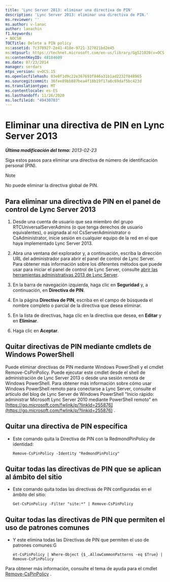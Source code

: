 ```yaml
---
title: 'Lync Server 2013: eliminar una directiva de PIN'
description: 'Lync Server 2013: eliminar una directiva de PIN.'
ms.reviewer: ''
ms.author: v-lanac
author: lanachin
f1.keywords:
- NOCSH
TOCTitle: Delete a PIN policy
ms:assetid: 7c378927-2e41-418e-9721-327021bd2e45
ms:mtpsurl: https://technet.microsoft.com/en-us/library/Gg521020(v=OCS.15)
ms:contentKeyID: 48184609
ms.date: 07/23/2014
manager: serdars
mtps_version: v=OCS.15
ms.openlocfilehash: 03e0f1d9c22e367693f846a31b1ad2232f048965
ms.sourcegitcommit: 36fee89bb887bea4f18b19f17a8c69daf5bc423d
ms.translationtype: MT
ms.contentlocale: es-ES
ms.lasthandoff: 11/26/2020
ms.locfileid: "49430703"
---
```

# <a name="delete-a-pin-policy-in-lync-server-2013"></a>Eliminar una directiva de PIN en Lync Server 2013

<div data-xmlns="http://www.w3.org/1999/xhtml">

<div class="topic" data-xmlns="http://www.w3.org/1999/xhtml" data-msxsl="urn:schemas-microsoft-com:xslt" data-cs="https://msdn.microsoft.com/">

<div data-asp="https://msdn2.microsoft.com/asp">



</div>

<div id="mainSection">

<div id="mainBody">

<span> </span>

_**Última modificación del tema:** 2013-02-23_

Siga estos pasos para eliminar una directiva de número de identificación personal (PIN).

<div>


> [!NOTE]  
> No puede eliminar la directiva global de PIN.



</div>

<div>

## <a name="to-delete-a-pin-policy-in-lync-server-2013-control-panel"></a>Para eliminar una directiva de PIN en el panel de control de Lync Server 2013

1.  Desde una cuenta de usuario que sea miembro del grupo RTCUniversalServerAdmins (o que tenga derechos de usuario equivalentes), o asignada al rol CsServerAdministrator o CsAdministrator, inicie sesión en cualquier equipo de la red en el que haya implementado Lync Server 2013.

2.  Abra una ventana del explorador y, a continuación, escriba la dirección URL del administrador para abrir el panel de control de Lync Server. Para obtener más información sobre los diferentes métodos que puede usar para iniciar el panel de control de Lync Server, consulte [abrir las herramientas administrativas 2013 de Lync Server](lync-server-2013-open-lync-server-administrative-tools.md).

3.  En la barra de navegación izquierda, haga clic en **Seguridad** y, a continuación, en **Directiva de PIN**.

4.  En la página **Directiva de PIN**, escriba en el campo de búsqueda el nombre completo o parcial de la directiva que desea eliminar.

5.  En la lista de directivas, haga clic en la directiva que desea, en **Editar** y en **Eliminar**.

6.  Haga clic en **Aceptar**.

</div>

<div>

## <a name="removing-pin-policies-by-using-windows-powershell-cmdlets"></a>Quitar directivas de PIN mediante cmdlets de Windows PowerShell

Puede eliminar directivas de PIN mediante Windows PowerShell y el cmdlet Remove-CsPinPolicy. Puede ejecutar este cmdlet desde el shell de administración de Lync Server 2013 o desde una sesión remota de Windows PowerShell. Para obtener más información sobre cómo usar Windows PowerShell remoto para conectarse a Lync Server, consulte el artículo del blog de Lync Server de Windows PowerShell "Inicio rápido: administrar Microsoft Lync Server 2010 mediante PowerShell remoto" en [https://go.microsoft.com/fwlink/p/?linkId=255876](https://go.microsoft.com/fwlink/p/?linkid=255876) .

<div>

## <a name="to-remove-a-specific-pin-policy"></a>Quitar una directiva de PIN específica

  - Este comando quita la Directiva de PIN con la RedmondPinPolicy de identidad:
    
        Remove-CsPinPolicy -Identity "RedmondPinPolicy"

</div>

<div>

## <a name="to-remove-all-the-pin-policies-applied-to-the-site-scope"></a>Quitar todas las directivas de PIN que se aplican al ámbito del sitio

  - Este comando quita todas las directivas de PIN configuradas en el ámbito del sitio:
    
        Get-CsPinPolicy -Filter "site:*" | Remove-CsPinPolicy

</div>

<div>

## <a name="to-remove-all-the-pin-policies-that-allow-the-use-of-common-patterns"></a>Quitar todas las directivas de PIN que permiten el uso de patrones comunes

  - Y este elimina todas las Directivas de PIN que permiten el uso de patrones comunes:G
    
        et-CsPinPolicy | Where-Object {$_.AllowCommonPatterns -eq $True} | Remove-CsPinPolicy

</div>

Para obtener más información, consulte el tema de ayuda para el cmdlet [Remove-CsPinPolicy](https://docs.microsoft.com/powershell/module/skype/Remove-CsPinPolicy) .

</div>

</div>

<span> </span>

</div>

</div>

</div>

